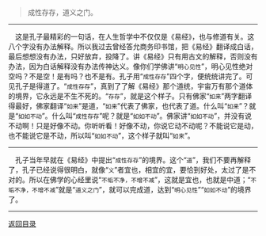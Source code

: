 > 成性存存，道义之门。
___
&emsp;这是孔子最精彩的一句话，在人生哲学中不仅仅是《易经》，也与修道有关。这八个字没有办法解释。所以我过去曾经答允商务印书馆，把《易经》翻译成白话，最后想想没有办法，只好放弃，投降了。讲《易经》只有用古文的解释，否则没有办法，因为白话解释没有办法传神达义。像你们学佛讲“``明心见性``”，明心见性绝对空吗？不是空！是有吗？也不是有。孔子用“``成性存存``”四个字，便统统讲完了。可见孔子是得道了。“``成性存存``”，真到了了解《易经》那个道统，宇宙万有那个道体的境界，它永远是不生不死的。“``存存``”，就是这个样子。只有佛家“``如来``”两字翻译得最好，佛家翻译“``如来``”是道，“``如来``”代表了佛家，也代表了道。什么叫“``如来``”？就是“``如如不动``”。什么叫“``成性存存``”呢？就是“``如如不动``”。佛家讲“``如如不动``”，并没有说不动啊！只是好像不动。你听听看！好像不动，你说它动不动呢？不能说它是动，也不能说它是不动，所以叫“``如如不动``”，这个样子就叫“``如来``”。
___
&emsp;孔子当年早就在《易经》中提出“``成性存存``”的境界。这个“``道``”，我们不要再解释了，孔子已经说得很明白，就像“``义``”者宜也，相宜的宜，要恰到好处，太过了是不对的。所以在佛学的心经里说“``不垢不净，不增不减``”，这就是宜也，也就是中道；“``不垢不净，不增不减``”就是“``道义之门``”，就可以完成道，达到“``明心见性``”“``如如不动``”的境界了。
___
[返回目录](../../master/README.md#目录)